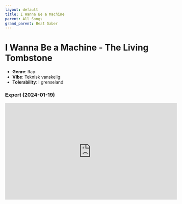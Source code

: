 ```yaml
---
layout: default
title: I Wanna Be a Machine
parent: All Songs
grand_parent: Beat Saber
---
```


# I Wanna Be a Machine - The Living Tombstone
- **Genre**: Rap
- **Vibe**: Teknisk vanskelig
- **Tolerability**: I grenseland

### Expert (2024-01-19)
<iframe width="560" height="315" src="https://www.youtube.com/embed/ty0ciLcsub0?si=kK4lrMARYXlzzrIM" title="YouTube video player" frameborder="0" allow="accelerometer; autoplay; clipboard-write; encrypted-media; gyroscope; picture-in-picture; web-share" allowfullscreen></iframe>
